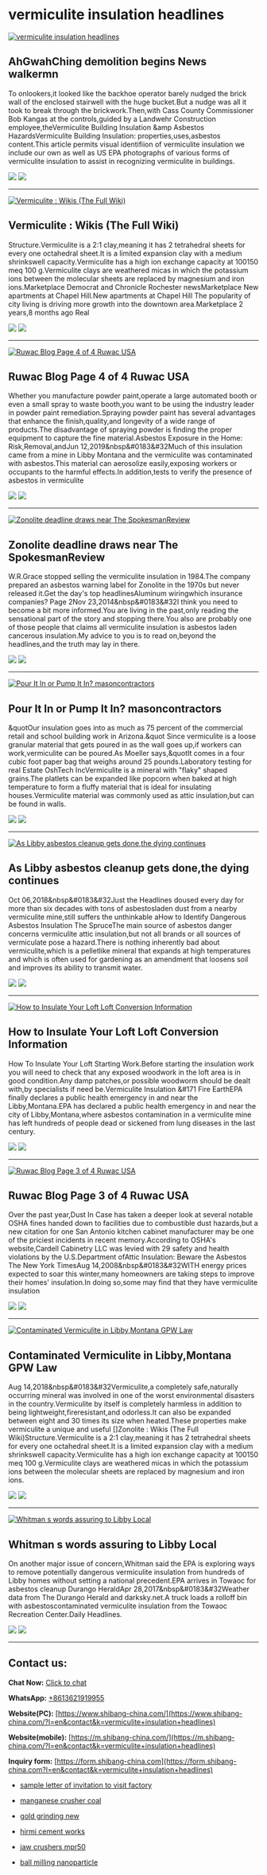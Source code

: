 # vermiculite insulation headlines

<a href="https://swt.shibang-china.com/?l=en&img&k=vermiculite+insulation+headlines" target="_blank">![vermiculite insulation headlines](http://static.shibang-china.com/all-800x300/161.jpg)</a>

## AhGwahChing demolition begins News walkermn
To onlookers,it looked like the backhoe operator barely nudged the brick wall of the enclosed stairwell with the huge bucket.But a nudge was all it took to break through the brickwork.Then,with Cass County Commissioner Bob Kangas at the controls,guided by a Landwehr Construction employee,theVermiculite Building Insulation &amp Asbestos HazardsVermiculite Building Insulation: properties,uses,asbestos content.This article permits visual identifiion of vermiculite insulation we include our own as well as US EPA photographs of various forms of vermiculite insulation to assist in recognizing vermiculite in buildings.


<a href="https://whatsapp.shibangsoft.com/WhatsApp.php" target="_blank" title="WhatsApp">![](http://static.shibang-china.com/icon/whatsapp.png)</a> <a href="https://swt.shibang-china.com/?l=en&icon&k=vermiculite+insulation+headlines" target="_blank">![](http://static.shibang-china.com/icon/chat-en.png)</a>

---

<a href="https://swt.shibang-china.com/?l=en&img&k=vermiculite+insulation+headlines" target="_blank">![Vermiculite : Wikis (The Full Wiki)](http://static.shibang-china.com/all-800x300/378.jpg)</a>

## Vermiculite : Wikis (The Full Wiki)
Structure.Vermiculite is a 2:1 clay,meaning it has 2 tetrahedral sheets for every one octahedral sheet.It is a limited expansion clay with a medium shrinkswell capacity.Vermiculite has a high ion exchange capacity at 100150 meq 100 g.Vermiculite clays are weathered micas in which the potassium ions between the molecular sheets are replaced by magnesium and iron ions.Marketplace Democrat and Chronicle Rochester newsMarketplace New apartments at Chapel Hill.New apartments at Chapel Hill The popularity of city living is driving more growth into the downtown area.Marketplace 2 years,8 months ago Real


<a href="https://whatsapp.shibangsoft.com/WhatsApp.php" target="_blank" title="WhatsApp">![](http://static.shibang-china.com/icon/whatsapp.png)</a> <a href="https://swt.shibang-china.com/?l=en&icon&k=vermiculite+insulation+headlines" target="_blank">![](http://static.shibang-china.com/icon/chat-en.png)</a>

---

<a href="https://swt.shibang-china.com/?l=en&img&k=vermiculite+insulation+headlines" target="_blank">![Ruwac Blog Page 4 of 4 Ruwac USA](http://static.shibang-china.com/all-800x300/809.jpg)</a>

## Ruwac Blog Page 4 of 4 Ruwac USA
Whether you manufacture powder paint,operate a large automated booth or even a small spray to waste booth,you want to be using the industry leader in powder paint remediation.Spraying powder paint has several advantages that enhance the finish,quality,and longevity of a wide range of products.The disadvantage of spraying powder is finding the proper equipment to capture the fine material.Asbestos Exposure in the Home: Risk,Removal,andJun 12,2019&nbsp&#0183&#32Much of this insulation came from a mine in Libby Montana and the vermiculite was contaminated with asbestos.This material can aerosolize easily,exposing workers or occupants to the harmful effects.In addition,tests to verify the presence of asbestos in vermiculite


<a href="https://whatsapp.shibangsoft.com/WhatsApp.php" target="_blank" title="WhatsApp">![](http://static.shibang-china.com/icon/whatsapp.png)</a> <a href="https://swt.shibang-china.com/?l=en&icon&k=vermiculite+insulation+headlines" target="_blank">![](http://static.shibang-china.com/icon/chat-en.png)</a>

---

<a href="https://swt.shibang-china.com/?l=en&img&k=vermiculite+insulation+headlines" target="_blank">![Zonolite deadline draws near The SpokesmanReview](http://static.shibang-china.com/all-800x300/1100.jpg)</a>

## Zonolite deadline draws near The SpokesmanReview
W.R.Grace stopped selling the vermiculite insulation in 1984.The company prepared an asbestos warning label for Zonolite in the 1970s but never released it.Get the day's top headlinesAluminum wiringwhich insurance companies? Page 2Nov 23,2014&nbsp&#0183&#32I think you need to become a bit more informed.You are living in the past,only reading the sensational part of the story and stopping there.You also are probably one of those people that claims all vermiculite insulation is asbestos laden cancerous insulation.My advice to you is to read on,beyond the headlines,and the truth may lay in there.


<a href="https://whatsapp.shibangsoft.com/WhatsApp.php" target="_blank" title="WhatsApp">![](http://static.shibang-china.com/icon/whatsapp.png)</a> <a href="https://swt.shibang-china.com/?l=en&icon&k=vermiculite+insulation+headlines" target="_blank">![](http://static.shibang-china.com/icon/chat-en.png)</a>

---

<a href="https://swt.shibang-china.com/?l=en&img&k=vermiculite+insulation+headlines" target="_blank">![Pour It In or Pump It In? masoncontractors](http://static.shibang-china.com/all-800x300/849.jpg)</a>

## Pour It In or Pump It In? masoncontractors
&quotOur insulation goes into as much as 75 percent of the commercial retail and school building work in Arizona.&quot Since vermiculite is a loose granular material that gets poured in as the wall goes up,if workers can work,vermiculite can be poured.As Moeller says,&quotIt comes in a four cubic foot paper bag that weighs around 25 pounds.Laboratory testing for real Estate OshTech IncVermiculite is a mineral with "flaky" shaped grains.The platlets can be expanded like popcorn when baked at high temperature to form a fluffy material that is ideal for insulating houses.Vermiculite material was commonly used as attic insulation,but can be found in walls.


<a href="https://whatsapp.shibangsoft.com/WhatsApp.php" target="_blank" title="WhatsApp">![](http://static.shibang-china.com/icon/whatsapp.png)</a> <a href="https://swt.shibang-china.com/?l=en&icon&k=vermiculite+insulation+headlines" target="_blank">![](http://static.shibang-china.com/icon/chat-en.png)</a>

---

<a href="https://swt.shibang-china.com/?l=en&img&k=vermiculite+insulation+headlines" target="_blank">![As Libby asbestos cleanup gets done,the dying continues](http://static.shibang-china.com/all-800x300/1037.jpg)</a>

## As Libby asbestos cleanup gets done,the dying continues
Oct 06,2018&nbsp&#0183&#32Just the Headlines doused every day for more than six decades with tons of asbestosladen dust from a nearby vermiculite mine,still suffers the unthinkable aHow to Identify Dangerous Asbestos Insulation The SpruceThe main source of asbestos danger concerns vermiculite attic insulation,but not all brands or all sources of vermiculate pose a hazard.There is nothing inherently bad about vermiculite,which is a pelletlike mineral that expands at high temperatures and which is often used for gardening as an amendment that loosens soil and improves its ability to transmit water.


<a href="https://whatsapp.shibangsoft.com/WhatsApp.php" target="_blank" title="WhatsApp">![](http://static.shibang-china.com/icon/whatsapp.png)</a> <a href="https://swt.shibang-china.com/?l=en&icon&k=vermiculite+insulation+headlines" target="_blank">![](http://static.shibang-china.com/icon/chat-en.png)</a>

---

<a href="https://swt.shibang-china.com/?l=en&img&k=vermiculite+insulation+headlines" target="_blank">![How to Insulate Your Loft Loft Conversion Information](http://static.shibang-china.com/all-800x300/442.jpg)</a>

## How to Insulate Your Loft Loft Conversion Information
How To Insulate Your Loft Starting Work.Before starting the insulation work you will need to check that any exposed woodwork in the loft area is in good condition.Any damp patches,or possible woodworm should be dealt with,by specialists if need be.Vermiculite Insulation &#171 Fire EarthEPA finally declares a public health emergency in and near the Libby,Montana.EPA has declared a public health emergency in and near the city of Libby,Montana,where asbestos contamination in a vermiculite mine has left hundreds of people dead or sickened from lung diseases in the last century.


<a href="https://whatsapp.shibangsoft.com/WhatsApp.php" target="_blank" title="WhatsApp">![](http://static.shibang-china.com/icon/whatsapp.png)</a> <a href="https://swt.shibang-china.com/?l=en&icon&k=vermiculite+insulation+headlines" target="_blank">![](http://static.shibang-china.com/icon/chat-en.png)</a>

---

<a href="https://swt.shibang-china.com/?l=en&img&k=vermiculite+insulation+headlines" target="_blank">![Ruwac Blog Page 3 of 4 Ruwac USA](http://static.shibang-china.com/all-800x300/461.jpg)</a>

## Ruwac Blog Page 3 of 4 Ruwac USA
Over the past year,Dust In Case has taken a deeper look at several notable OSHA fines handed down to facilities due to combustible dust hazards,but a new citation for one San Antonio kitchen cabinet manufacturer may be one of the priciest incidents in recent memory.According to OSHA's website,Cardell Cabinetry LLC was levied with 29 safety and health violations by the U.S.Department ofAttic Insulation: Beware the Asbestos The New York TimesAug 14,2008&nbsp&#0183&#32WITH energy prices expected to soar this winter,many homeowners are taking steps to improve their homes' insulation.In doing so,some may find that they have vermiculite insulation


<a href="https://whatsapp.shibangsoft.com/WhatsApp.php" target="_blank" title="WhatsApp">![](http://static.shibang-china.com/icon/whatsapp.png)</a> <a href="https://swt.shibang-china.com/?l=en&icon&k=vermiculite+insulation+headlines" target="_blank">![](http://static.shibang-china.com/icon/chat-en.png)</a>

---

<a href="https://swt.shibang-china.com/?l=en&img&k=vermiculite+insulation+headlines" target="_blank">![Contaminated Vermiculite in Libby,Montana GPW Law](http://static.shibang-china.com/all-800x300/874.jpg)</a>

## Contaminated Vermiculite in Libby,Montana GPW Law
Aug 14,2018&nbsp&#0183&#32Vermiculite,a completely safe,naturally occurring mineral was involved in one of the worst environmental disasters in the country.Vermiculite by itself is completely harmless in addition to being lightweight,fireresistant,and odorless.It can also be expanded between eight and 30 times its size when heated.These properties make vermiculite a unique and useful []Zonolite : Wikis (The Full Wiki)Structure.Vermiculite is a 2:1 clay,meaning it has 2 tetrahedral sheets for every one octahedral sheet.It is a limited expansion clay with a medium shrinkswell capacity.Vermiculite has a high ion exchange capacity at 100150 meq 100 g.Vermiculite clays are weathered micas in which the potassium ions between the molecular sheets are replaced by magnesium and iron ions.


<a href="https://whatsapp.shibangsoft.com/WhatsApp.php" target="_blank" title="WhatsApp">![](http://static.shibang-china.com/icon/whatsapp.png)</a> <a href="https://swt.shibang-china.com/?l=en&icon&k=vermiculite+insulation+headlines" target="_blank">![](http://static.shibang-china.com/icon/chat-en.png)</a>

---

<a href="https://swt.shibang-china.com/?l=en&img&k=vermiculite+insulation+headlines" target="_blank">![Whitman s words assuring to Libby Local](http://static.shibang-china.com/all-800x300/1155.jpg)</a>

## Whitman s words assuring to Libby Local
On another major issue of concern,Whitman said the EPA is exploring ways to remove potentially dangerous vermiculite insulation from hundreds of Libby homes without setting a national precedent.EPA arrives in Towaoc for asbestos cleanup Durango HeraldApr 28,2017&nbsp&#0183&#32Weather data from The Durango Herald and darksky.net.A truck loads a rolloff bin with asbestoscontaminated vermiculite insulation from the Towaoc Recreation Center.Daily Headlines.


<a href="https://whatsapp.shibangsoft.com/WhatsApp.php" target="_blank" title="WhatsApp">![](http://static.shibang-china.com/icon/whatsapp.png)</a> <a href="https://swt.shibang-china.com/?l=en&icon&k=vermiculite+insulation+headlines" target="_blank">![](http://static.shibang-china.com/icon/chat-en.png)</a>

---
## Contact us:

**Chat Now:** [Click to chat](https://swt.shibang-china.com?l=en&contact&k=vermiculite+insulation+headlines)

**WhatsApp:**  [+8613621919955](https://whatsapp.shibangsoft.com/WhatsApp.php)

**Website(PC):** [https://www.shibang-china.com/](https://www.shibang-china.com/?l=en&contact&k=vermiculite+insulation+headlines)

**Website(mobile):** [https://m.shibang-china.com/](https://m.shibang-china.com/?l=en&contact&k=vermiculite+insulation+headlines)

**Inquiry form:** [https://form.shibang-china.com](https://form.shibang-china.com?l=en&contact&k=vermiculite+insulation+headlines)

* [sample letter of invitation to visit factory](../117/sample%20letter%20of%20invitation%20to%20visit%20factory.md)

* [manganese crusher coal](../124/manganese%20crusher%20coal.md)

* [gold grinding new](../122/gold%20grinding%20new.md)

* [hirmi cement works](../120/hirmi%20cement%20works.md)

* [jaw crushers mpr50](../111/jaw%20crushers%20mpr50.md)

* [ball milling nanoparticle](../120/ball%20milling%20nanoparticle.md)